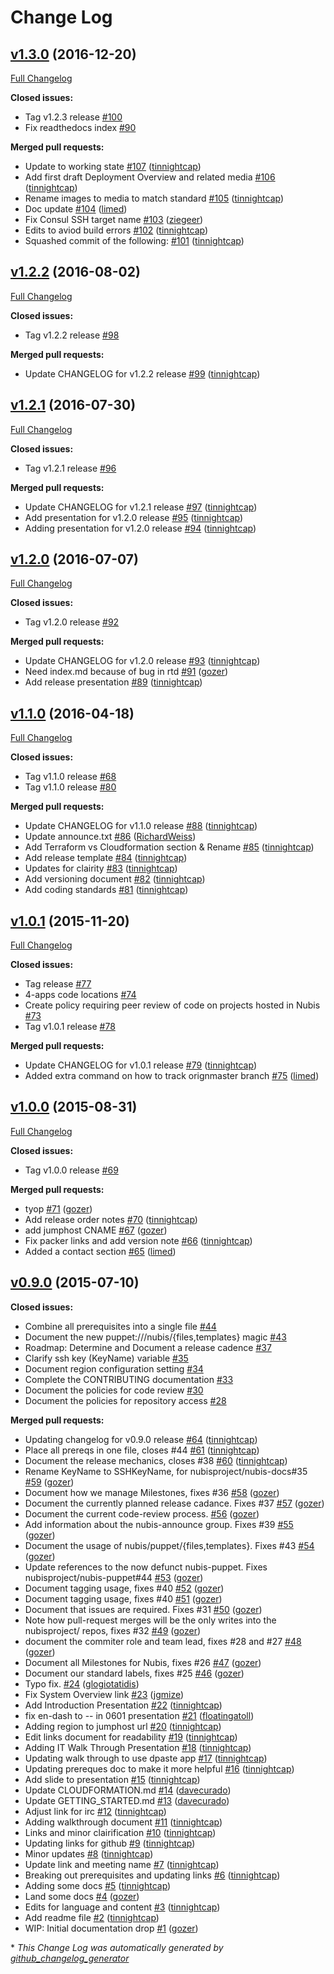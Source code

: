 # Change Log

## [v1.3.0](https://github.com/nubisproject/nubis-docs/tree/v1.3.0) (2016-12-20)
[Full Changelog](https://github.com/nubisproject/nubis-docs/compare/v1.2.2...v1.3.0)

**Closed issues:**

- Tag v1.2.3 release [\#100](https://github.com/nubisproject/nubis-docs/issues/100)
- Fix readthedocs index [\#90](https://github.com/nubisproject/nubis-docs/issues/90)

**Merged pull requests:**

- Update to working state [\#107](https://github.com/nubisproject/nubis-docs/pull/107) ([tinnightcap](https://github.com/tinnightcap))
- Add first draft Deployment Overview and related media [\#106](https://github.com/nubisproject/nubis-docs/pull/106) ([tinnightcap](https://github.com/tinnightcap))
- Rename images to media to match standard [\#105](https://github.com/nubisproject/nubis-docs/pull/105) ([tinnightcap](https://github.com/tinnightcap))
- Doc update [\#104](https://github.com/nubisproject/nubis-docs/pull/104) ([limed](https://github.com/limed))
- Fix Consul SSH target name [\#103](https://github.com/nubisproject/nubis-docs/pull/103) ([ziegeer](https://github.com/ziegeer))
- Edits to aviod build errors [\#102](https://github.com/nubisproject/nubis-docs/pull/102) ([tinnightcap](https://github.com/tinnightcap))
- Squashed commit of the following: [\#101](https://github.com/nubisproject/nubis-docs/pull/101) ([tinnightcap](https://github.com/tinnightcap))

## [v1.2.2](https://github.com/nubisproject/nubis-docs/tree/v1.2.2) (2016-08-02)
[Full Changelog](https://github.com/nubisproject/nubis-docs/compare/v1.2.1...v1.2.2)

**Closed issues:**

- Tag v1.2.2 release [\#98](https://github.com/nubisproject/nubis-docs/issues/98)

**Merged pull requests:**

- Update CHANGELOG for v1.2.2 release [\#99](https://github.com/nubisproject/nubis-docs/pull/99) ([tinnightcap](https://github.com/tinnightcap))

## [v1.2.1](https://github.com/nubisproject/nubis-docs/tree/v1.2.1) (2016-07-30)
[Full Changelog](https://github.com/nubisproject/nubis-docs/compare/v1.2.0...v1.2.1)

**Closed issues:**

- Tag v1.2.1 release [\#96](https://github.com/nubisproject/nubis-docs/issues/96)

**Merged pull requests:**

- Update CHANGELOG for v1.2.1 release [\#97](https://github.com/nubisproject/nubis-docs/pull/97) ([tinnightcap](https://github.com/tinnightcap))
- Add presentation for v1.2.0 release [\#95](https://github.com/nubisproject/nubis-docs/pull/95) ([tinnightcap](https://github.com/tinnightcap))
- Adding presentation for v1.2.0 release [\#94](https://github.com/nubisproject/nubis-docs/pull/94) ([tinnightcap](https://github.com/tinnightcap))

## [v1.2.0](https://github.com/nubisproject/nubis-docs/tree/v1.2.0) (2016-07-07)
[Full Changelog](https://github.com/nubisproject/nubis-docs/compare/v1.1.0...v1.2.0)

**Closed issues:**

- Tag v1.2.0 release [\#92](https://github.com/nubisproject/nubis-docs/issues/92)

**Merged pull requests:**

- Update CHANGELOG for v1.2.0 release [\#93](https://github.com/nubisproject/nubis-docs/pull/93) ([tinnightcap](https://github.com/tinnightcap))
- Need index.md because of bug in rtd [\#91](https://github.com/nubisproject/nubis-docs/pull/91) ([gozer](https://github.com/gozer))
- Add release presentation [\#89](https://github.com/nubisproject/nubis-docs/pull/89) ([tinnightcap](https://github.com/tinnightcap))

## [v1.1.0](https://github.com/nubisproject/nubis-docs/tree/v1.1.0) (2016-04-18)
[Full Changelog](https://github.com/nubisproject/nubis-docs/compare/v1.0.1...v1.1.0)

**Closed issues:**

- Tag v1.1.0 release [\#68](https://github.com/nubisproject/nubis-docs/issues/68)
- Tag v1.1.0 release [\#80](https://github.com/nubisproject/nubis-docs/issues/80)

**Merged pull requests:**

- Update CHANGELOG for v1.1.0 release [\#88](https://github.com/nubisproject/nubis-docs/pull/88) ([tinnightcap](https://github.com/tinnightcap))
- Update announce.txt [\#86](https://github.com/nubisproject/nubis-docs/pull/86) ([RichardWeiss](https://github.com/RichardWeiss))
-  Add Terraform vs Cloudformation section & Rename [\#85](https://github.com/nubisproject/nubis-docs/pull/85) ([tinnightcap](https://github.com/tinnightcap))
- Add release template [\#84](https://github.com/nubisproject/nubis-docs/pull/84) ([tinnightcap](https://github.com/tinnightcap))
- Updates for clairity [\#83](https://github.com/nubisproject/nubis-docs/pull/83) ([tinnightcap](https://github.com/tinnightcap))
- Add versioning document [\#82](https://github.com/nubisproject/nubis-docs/pull/82) ([tinnightcap](https://github.com/tinnightcap))
- Add coding standards [\#81](https://github.com/nubisproject/nubis-docs/pull/81) ([tinnightcap](https://github.com/tinnightcap))

## [v1.0.1](https://github.com/nubisproject/nubis-docs/tree/v1.0.1) (2015-11-20)
[Full Changelog](https://github.com/nubisproject/nubis-docs/compare/v1.0.0...v1.0.1)

**Closed issues:**

- Tag  release [\#77](https://github.com/nubisproject/nubis-docs/issues/77)
- 4-apps code locations [\#74](https://github.com/nubisproject/nubis-docs/issues/74)
- Create policy requiring peer review of code on projects hosted in Nubis [\#73](https://github.com/nubisproject/nubis-docs/issues/73)
- Tag v1.0.1 release [\#78](https://github.com/nubisproject/nubis-docs/issues/78)

**Merged pull requests:**

- Update CHANGELOG for v1.0.1 release [\#79](https://github.com/nubisproject/nubis-docs/pull/79) ([tinnightcap](https://github.com/tinnightcap))
- Added extra command on how to track orignmaster branch [\#75](https://github.com/nubisproject/nubis-docs/pull/75) ([limed](https://github.com/limed))

## [v1.0.0](https://github.com/nubisproject/nubis-docs/tree/v1.0.0) (2015-08-31)
[Full Changelog](https://github.com/nubisproject/nubis-docs/compare/v0.9.0...v1.0.0)

**Closed issues:**

- Tag v1.0.0 release [\#69](https://github.com/nubisproject/nubis-docs/issues/69)

**Merged pull requests:**

- tyop [\#71](https://github.com/nubisproject/nubis-docs/pull/71) ([gozer](https://github.com/gozer))
- Add release order notes [\#70](https://github.com/nubisproject/nubis-docs/pull/70) ([tinnightcap](https://github.com/tinnightcap))
- add jumphost CNAME [\#67](https://github.com/nubisproject/nubis-docs/pull/67) ([gozer](https://github.com/gozer))
- Fix packer links and add version note [\#66](https://github.com/nubisproject/nubis-docs/pull/66) ([tinnightcap](https://github.com/tinnightcap))
- Added a contact section [\#65](https://github.com/nubisproject/nubis-docs/pull/65) ([limed](https://github.com/limed))

## [v0.9.0](https://github.com/nubisproject/nubis-docs/tree/v0.9.0) (2015-07-10)
**Closed issues:**

- Combine all prerequisites into a single file [\#44](https://github.com/nubisproject/nubis-docs/issues/44)
- Document the new puppet:///nubis/{files,templates} magic [\#43](https://github.com/nubisproject/nubis-docs/issues/43)
- Roadmap: Determine and Document a release cadence [\#37](https://github.com/nubisproject/nubis-docs/issues/37)
- Clarify ssh key \(KeyName\) variable [\#35](https://github.com/nubisproject/nubis-docs/issues/35)
- Document region configuration setting [\#34](https://github.com/nubisproject/nubis-docs/issues/34)
- Complete the CONTRIBUTING documentation [\#33](https://github.com/nubisproject/nubis-docs/issues/33)
- Document the policies for code review [\#30](https://github.com/nubisproject/nubis-docs/issues/30)
- Document the policies for repository access [\#28](https://github.com/nubisproject/nubis-docs/issues/28)

**Merged pull requests:**

- Updating changelog for v0.9.0 release [\#64](https://github.com/nubisproject/nubis-docs/pull/64) ([tinnightcap](https://github.com/tinnightcap))
- Place all prereqs in one file, closes \#44 [\#61](https://github.com/nubisproject/nubis-docs/pull/61) ([tinnightcap](https://github.com/tinnightcap))
- Document the release mechanics, closes \#38 [\#60](https://github.com/nubisproject/nubis-docs/pull/60) ([tinnightcap](https://github.com/tinnightcap))
- Rename KeyName to SSHKeyName, for nubisproject/nubis-docs\#35 [\#59](https://github.com/nubisproject/nubis-docs/pull/59) ([gozer](https://github.com/gozer))
- Document how we manage Milestones, fixes \#36 [\#58](https://github.com/nubisproject/nubis-docs/pull/58) ([gozer](https://github.com/gozer))
- Document the currently planned release cadance. Fixes \#37 [\#57](https://github.com/nubisproject/nubis-docs/pull/57) ([gozer](https://github.com/gozer))
- Document the current code-review process. [\#56](https://github.com/nubisproject/nubis-docs/pull/56) ([gozer](https://github.com/gozer))
- Add information about the nubis-announce group. Fixes \#39 [\#55](https://github.com/nubisproject/nubis-docs/pull/55) ([gozer](https://github.com/gozer))
- Document the usage of nubis/puppet/{files,templates}. Fixes \#43 [\#54](https://github.com/nubisproject/nubis-docs/pull/54) ([gozer](https://github.com/gozer))
- Update references to the now defunct nubis-puppet. Fixes nubisproject/nubis-puppet\#44 [\#53](https://github.com/nubisproject/nubis-docs/pull/53) ([gozer](https://github.com/gozer))
- Document tagging usage, fixes \#40 [\#52](https://github.com/nubisproject/nubis-docs/pull/52) ([gozer](https://github.com/gozer))
- Document tagging usage, fixes \#40 [\#51](https://github.com/nubisproject/nubis-docs/pull/51) ([gozer](https://github.com/gozer))
- Document that issues are required. Fixes \#31 [\#50](https://github.com/nubisproject/nubis-docs/pull/50) ([gozer](https://github.com/gozer))
- Note how pull-request merges will be the only writes into the nubisproject/ repos, fixes \#32 [\#49](https://github.com/nubisproject/nubis-docs/pull/49) ([gozer](https://github.com/gozer))
- document the commiter role and team lead, fixes \#28 and \#27 [\#48](https://github.com/nubisproject/nubis-docs/pull/48) ([gozer](https://github.com/gozer))
- Document all Milestones for Nubis, fixes \#26 [\#47](https://github.com/nubisproject/nubis-docs/pull/47) ([gozer](https://github.com/gozer))
- Document our standard labels, fixes \#25 [\#46](https://github.com/nubisproject/nubis-docs/pull/46) ([gozer](https://github.com/gozer))
- Typo fix. [\#24](https://github.com/nubisproject/nubis-docs/pull/24) ([glogiotatidis](https://github.com/glogiotatidis))
- Fix System Overview link [\#23](https://github.com/nubisproject/nubis-docs/pull/23) ([jgmize](https://github.com/jgmize))
- Add Introduction Presentation [\#22](https://github.com/nubisproject/nubis-docs/pull/22) ([tinnightcap](https://github.com/tinnightcap))
- fix en-dash to -- in 0601 presentation [\#21](https://github.com/nubisproject/nubis-docs/pull/21) ([floatingatoll](https://github.com/floatingatoll))
- Adding region to jumphost url [\#20](https://github.com/nubisproject/nubis-docs/pull/20) ([tinnightcap](https://github.com/tinnightcap))
- Edit links document for readability [\#19](https://github.com/nubisproject/nubis-docs/pull/19) ([tinnightcap](https://github.com/tinnightcap))
- Adding IT Walk Through Presentation [\#18](https://github.com/nubisproject/nubis-docs/pull/18) ([tinnightcap](https://github.com/tinnightcap))
- Updating walk through to use dpaste app [\#17](https://github.com/nubisproject/nubis-docs/pull/17) ([tinnightcap](https://github.com/tinnightcap))
- Updating prereques doc to make it more helpful [\#16](https://github.com/nubisproject/nubis-docs/pull/16) ([tinnightcap](https://github.com/tinnightcap))
- Add slide to presentation [\#15](https://github.com/nubisproject/nubis-docs/pull/15) ([tinnightcap](https://github.com/tinnightcap))
- Update CLOUDFORMATION.md [\#14](https://github.com/nubisproject/nubis-docs/pull/14) ([davecurado](https://github.com/davecurado))
- Update GETTING\_STARTED.md [\#13](https://github.com/nubisproject/nubis-docs/pull/13) ([davecurado](https://github.com/davecurado))
- Adjust link for irc [\#12](https://github.com/nubisproject/nubis-docs/pull/12) ([tinnightcap](https://github.com/tinnightcap))
- Adding walkthrough document [\#11](https://github.com/nubisproject/nubis-docs/pull/11) ([tinnightcap](https://github.com/tinnightcap))
- Links and minor clairification [\#10](https://github.com/nubisproject/nubis-docs/pull/10) ([tinnightcap](https://github.com/tinnightcap))
- Updating links for github [\#9](https://github.com/nubisproject/nubis-docs/pull/9) ([tinnightcap](https://github.com/tinnightcap))
- Minor updates [\#8](https://github.com/nubisproject/nubis-docs/pull/8) ([tinnightcap](https://github.com/tinnightcap))
- Update link and meeting name [\#7](https://github.com/nubisproject/nubis-docs/pull/7) ([tinnightcap](https://github.com/tinnightcap))
- Breaking out prerequisites and updating links [\#6](https://github.com/nubisproject/nubis-docs/pull/6) ([tinnightcap](https://github.com/tinnightcap))
- Adding some docs [\#5](https://github.com/nubisproject/nubis-docs/pull/5) ([tinnightcap](https://github.com/tinnightcap))
- Land some docs [\#4](https://github.com/nubisproject/nubis-docs/pull/4) ([gozer](https://github.com/gozer))
- Edits for language and content [\#3](https://github.com/nubisproject/nubis-docs/pull/3) ([tinnightcap](https://github.com/tinnightcap))
- Add readme file [\#2](https://github.com/nubisproject/nubis-docs/pull/2) ([tinnightcap](https://github.com/tinnightcap))
- WIP: Initial documentation drop [\#1](https://github.com/nubisproject/nubis-docs/pull/1) ([gozer](https://github.com/gozer))



\* *This Change Log was automatically generated by [github_changelog_generator](https://github.com/skywinder/Github-Changelog-Generator)*